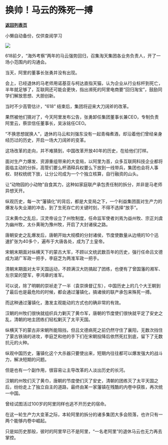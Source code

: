 # 换帅！马云的殊死一搏

[**返回列表页**](/gzh/政事堂2019)

小懒自动备份，仅供查阅学习

![](https://mmbiz.qpic.cn/mmbiz_png/rxhS23yu8cPkcqrhQtnxlpHsAsDB2R2dChRia0xJibRo6WryUDl9VYEdxISydIN9CicC1uicjZWOHvrOJXnw5mYw6Q/640?wx_fmt=png)

618前夕，“海外考察”两年的马云强势回归，召集淘天集团各业务负责人，开了一场小范围内的沟通会。  

当天，阿里的董事长张勇并没有出现。  

会上，已经退休的马老师用诺基亚与柯达直指天猫，认为企业从行业标杆到死亡，半年就足够了，互联网还可能会更快，指出濒死的阿里电商要“回归淘宝”，鼓励同学们解放思想、大胆创新。

当时不少高管估计，“618” 结束后，集团将迎来大刀阔斧的改革。

果然被他们猜对了，今天阿里发布公告，张勇卸任集团董事长兼CEO，专制负责阿里云，蔡崇信任董事长，吴泳铭任CEO。

“不换思想就换人”，退休的马云和刘强东没有一起青梅煮酒，却沿着他们曾经亲身经历过的历史，开启一场大刀阔斧的变革。

这场改革的走向，并不难猜到，中国改革开放40年的历史，在给他们打样。  

面对生产力爆发、资源重组带来的大变局，以阿里为首，众多互联网科技企业都将面临主动的分拆，高管们要么杯酒释兵权要么下放到一线带兵，集团也会将人事权、财权统统下放，让分公司成为一个个独立核算，自行融资的山头。  

让“动物园的小动物”自食其力，这种如家庭联产承包责任制的拆分，并非是马老师异想天开。  

纵观历史，每一次“藩镇化”的背后，都是大变局之下，一个利益集团面对生产力的爆发与失业潮的冲击，到了生死存亡的关键时刻，不得不选择“放手”。

汉末黄巾之乱后，汉灵帝设立了州牧制度，任命监军使者刘焉为益州牧、宗正刘虞为幽州牧，太仆黄琬为豫州牧，开启了大封诸侯之路。

唐朝安史之乱爆发后，唐朝开始大规模的分封诸侯，节度使数量从边境的10个迅速扩张为40多个，遍布于大唐各处，成为了土皇帝。

宋朝末期面对纵横天下的蒙古大军，不顾以文统武数百年的历史，强行任命吕文德成为湖广军政一把手，李庭芝为两淮军政一把手。

清朝末期面对太平天国运动，不顾满汉大防搞起了团练，也便有了曾国藩的湘军、左宗棠的楚军，李鸿章的淮军。  

可以说，除了明朝的崇祯走了一半（袁崇焕督辽东），中国历史上的几个大王朝到了最后也是最危险的时候，都会通过藩镇化，搞诸侯的联产承包来殊死一搏。

而这种通过藩镇化，激发主观能动的方式也的确非常的有效。

汉朝的州牧们很快就组织兵力剿灭了黄巾军，唐朝的节度使们很快就平定了安史之乱，清朝的地主团练们轻松剿灭了太平天国。

纵横天下的蒙古非宋朝所能阻挡，但吕文德病死之前仍然守住了襄阳，无数次挡住了蒙古铁骑的进攻，李庭芝和他的手下们在宋朝投降后依然死扛到底，留下了无数抗元的火种。  

纵观中国历史，藩镇化这个大杀器只要使出来，短期内往往都可以爆发强大的战斗力，解决短期的问题。

但是也有一个副作用，很容易让主导改革的人淡出历史的长河。

汉朝的州牧们灭了黄巾，唐朝的节度使们灭了安史，清朝的团练灭了太平天国之后，纷纷走上了独立自主的道路，最终由某一家藩镇在残酷的内卷中获胜，再次统一中国。  

曾经试图活过100岁的阿里同样也逃不开历史的宿命。

在这一轮生产力大变革之际，本轮阿里的拆分的诸多集团大多会陨落，也许只有一两个能够内卷中崛起。

只是如历史那般，彼时的阿里早已不是阿里，“一名老阿里”的退休马云也无力再去掌控。

